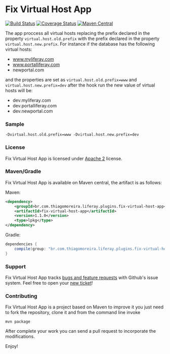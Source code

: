 Fix Virtual Host App
==========
[![Build Status](https://travis-ci.org/tmoreira2020/fix-virtual-host-app.svg?branch=master)](https://travis-ci.org/tmoreira2020/fix-virtual-host-app)
[![Coverage Status](https://coveralls.io/repos/tmoreira2020/fix-virtual-host-app/badge.svg?branch=master)](https://coveralls.io/r/tmoreira2020/fix-virtual-host-app?branch=master)
[![Maven Central](https://maven-badges.herokuapp.com/maven-central/br.com.thiagomoreira.liferay.plugins.fix-virtual-host-app/fix-virtual-host-app/badge.svg)](https://maven-badges.herokuapp.com/maven-central/br.com.thiagomoreira.liferay.plugins.fix-virtual-host-app/fix-virtual-host-app)

The app proccess all virtual hosts replacing the prefix declared in the property `virtual.host.old.prefix` with the prefix declared in the property `virtual.host.new.prefix`. For instance if the database has the following virtual hosts:
  * www.myliferay.com
  * www.portalliferay.com
  * newportal.com

and the properties are set as `virtual.host.old.prefix=www` and `virtual.host.new.prefix=dev` after the hook run the new value of virtual hosts will be:
  * dev.myliferay.com
  * dev.portalliferay.com
  * dev.newportal.com

### Sample

```shell
-Dvirtual.host.old.prefix=www -Dvirtual.host.new.prefix=dev
```

### License

Fix Virtual Host App is licensed under [Apache 2](http://www.apache.org/licenses/LICENSE-2.0) license.

### Maven/Gradle

Fix Virtual Host App is available on Maven central, the artifact is as follows:

Maven:

```xml
<dependency>
    <groupId>br.com.thiagomoreira.liferay.plugins.fix-virtual-host-app</groupId>
    <artifactId>fix-virtual-host-app</artifactId>
    <version>1.1.0</version>
    <type>lpkg</type>
</dependency>
```
Gradle:

```groovy
dependencies {
    compile(group: "br.com.thiagomoreira.liferay.plugins.fix-virtual-host-app", name: "fix-virtual-host-app", version: "1.1.0", type: "lpkg");
}
```
### Support
Fix Virtual Host App tracks [bugs and feature requests](https://github.com/tmoreira2020/fix-virtual-host-app/issues) with Github's issue system. Feel free to open your [new ticket](https://github.com/tmoreira2020/fix-virtual-host-app/issues/new)!

### Contributing

Fix Virtual Host App is a project based on Maven to improve it you just need to fork the repository, clone it and from the command line invoke

```shell
mvn package
```
After complete your work you can send a pull request to incorporate the modifications.

Enjoy!
